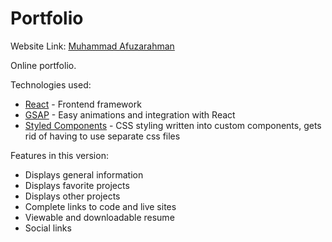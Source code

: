 # Portfolio

Website Link: [Muhammad Afuzarahman](https://afutofu.github.io/)

Online portfolio.

Technologies used:

- [React](https://reactjs.org/) - Frontend framework
- [GSAP](https://greensock.com/gsap/) - Easy animations and integration with React
- [Styled Components](https://styled-components.com/) - CSS styling written into custom components, gets rid of having to use separate css files

Features in this version:

- Displays general information
- Displays favorite projects
- Displays other projects
- Complete links to code and live sites
- Viewable and downloadable resume
- Social links
